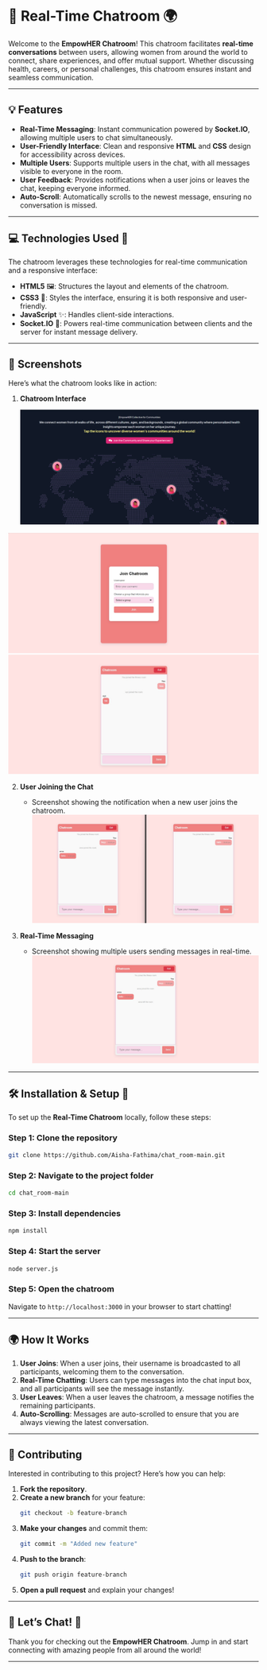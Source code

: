 

# 💬 **Real-Time Chatroom** 🌍

Welcome to the **EmpowHER Chatroom**! This chatroom facilitates **real-time conversations** between users, allowing women from around the world to connect, share experiences, and offer mutual support. Whether discussing health, careers, or personal challenges, this chatroom ensures instant and seamless communication.

---

## 💡 **Features**

- **Real-Time Messaging**: Instant communication powered by **Socket.IO**, allowing multiple users to chat simultaneously.
- **User-Friendly Interface**: Clean and responsive **HTML** and **CSS** design for accessibility across devices.
- **Multiple Users**: Supports multiple users in the chat, with all messages visible to everyone in the room.
- **User Feedback**: Provides notifications when a user joins or leaves the chat, keeping everyone informed.
- **Auto-Scroll**: Automatically scrolls to the newest message, ensuring no conversation is missed.

---

## 💻 **Technologies Used** 🔧

The chatroom leverages these technologies for real-time communication and a responsive interface:

- **HTML5** 🖼️: Structures the layout and elements of the chatroom.
- **CSS3** 🎨: Styles the interface, ensuring it is both responsive and user-friendly.
- **JavaScript** ✨: Handles client-side interactions.
- **Socket.IO** 🔄: Powers real-time communication between clients and the server for instant message delivery.

---

## 📸 **Screenshots**

Here’s what the chatroom looks like in action:

1. **Chatroom Interface**  
    
   ![Chatroom Interface](./screenshots/ss4.png)
 
 ![Chatroom Interface](./screenshots/ss11.png)
 ![Chatroom Interface](./screenshots/ss9.png)

2. **User Joining the Chat**  
   - Screenshot showing the notification when a new user joins the chatroom.  
   ![User Joining Screenshot](./screenshots/ss13.png)

3. **Real-Time Messaging**  
   - Screenshot showing multiple users sending messages in real-time.  
   ![Real-Time Messaging Screenshot](./screenshots/ss14.png)


---

## 🛠️ **Installation & Setup** 🚀

To set up the **Real-Time Chatroom** locally, follow these steps:

### Step 1: Clone the repository
```bash
git clone https://github.com/Aisha-Fathima/chat_room-main.git
```

### Step 2: Navigate to the project folder
```bash
cd chat_room-main
```

### Step 3: Install dependencies
```bash
npm install
```

### Step 4: Start the server
```bash
node server.js
```

### Step 5: Open the chatroom
Navigate to `http://localhost:3000` in your browser to start chatting!

---

## 🌍 **How It Works**

1. **User Joins**: When a user joins, their username is broadcasted to all participants, welcoming them to the conversation.
2. **Real-Time Chatting**: Users can type messages into the chat input box, and all participants will see the message instantly.
3. **User Leaves**: When a user leaves the chatroom, a message notifies the remaining participants.
4. **Auto-Scrolling**: Messages are auto-scrolled to ensure that you are always viewing the latest conversation.

---

## 🤝 **Contributing**

Interested in contributing to this project? Here’s how you can help:

1. **Fork the repository**.
2. **Create a new branch** for your feature:
   ```bash
   git checkout -b feature-branch
   ```
3. **Make your changes** and commit them:
   ```bash
   git commit -m "Added new feature"
   ```
4. **Push to the branch**:
   ```bash
   git push origin feature-branch
   ```
5. **Open a pull request** and explain your changes!

---

## 🎉 **Let’s Chat!** 🎉

Thank you for checking out the **EmpowHER Chatroom**. Jump in and start connecting with amazing people from all around the world!

---

